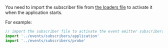 You need to import the subscriber file from [the loaders file](/src/loaders/index.ts) to activate it when the application starts.

For example:

```typescript
// import the subscriber file to activate the event emitter subscribers
import '../events/subscribers/application'
import '../events/subscribers/probe'
```
